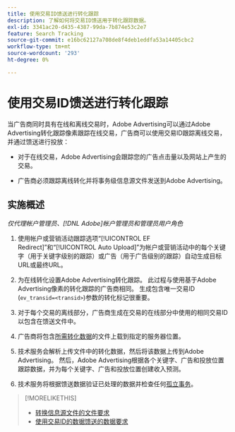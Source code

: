 ```yaml
---
title: 使用交易ID馈送进行转化跟踪
description: 了解如何将交易ID馈送用于转化跟踪数据。
exl-id: 3341ac20-d435-4387-99da-7b874e53c2e7
feature: Search Tracking
source-git-commit: e16bc62127a708de8f4deb1eddfa53a14405cbc2
workflow-type: tm+mt
source-wordcount: '293'
ht-degree: 0%

---
```


# 使用交易ID馈送进行转化跟踪

当广告商同时具有在线和离线交易时，Adobe Advertising可以通过Adobe Advertising转化跟踪像素跟踪在线交易，广告商可以使用交易ID跟踪离线交易，并通过馈送进行投放：

* 对于在线交易，Adobe Advertising会跟踪您的广告点击量以及网站上产生的交易。

* 广告商必须跟踪离线转化并将事务级信息源文件发送到Adobe Advertising。

## 实施概述

*仅代理帐户管理员、[!DNL Adobe]帐户管理员和管理员用户角色*

1. 使用帐户或营销活动跟踪选项“[!UICONTROL EF Redirect]”和“[!UICONTROL Auto Upload]”为帐户或营销活动中的每个关键字（用于关键字级别的跟踪）或广告（用于广告级别的跟踪）自动生成目标URL或最终URL。

1. 为在线转化设置Adobe Advertising转化跟踪。 此过程与使用基于Adobe Advertising像素的转化跟踪的广告商相同。 生成包含唯一交易ID (`ev_transid=<transid>`)参数的转化标记很重要。

1. 对于每个交易的离线部分，广告商生成在交易的在线部分中使用的相同交易ID以包含在馈送文件中。

1. 广告商将包含[所需转化数据](/help/search-social-commerce/tracking/feed-transaction-id-data-requirements.md)的文件上载到指定的服务器位置。

1. 技术服务会解析上传文件中的转化数据，然后将该数据上传到Adobe Advertising。 然后，Adobe Advertising根据各个关键字、广告和投放位置跟踪数据，并为每个关键字、广告和投放位置创建收入预测。

1. 技术服务将根据馈送数据验证已处理的数据并检查任何[孤立事务](/help/search-social-commerce/glossary.md#o-p)。

>[!MORELIKETHIS]
>
>* [转换信息源文件的文件要求](feed-file-requirements.md)
>* [使用交易ID的数据馈送的数据要求](/help/search-social-commerce/tracking/feed-transaction-id-data-requirements.md)

